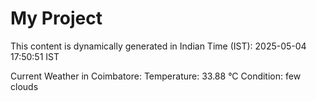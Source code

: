 # My Project

This content is dynamically generated in Indian Time (IST): 2025-05-04 17:50:51 IST


Current Weather in Coimbatore:
Temperature: 33.88 °C
Condition: few clouds
